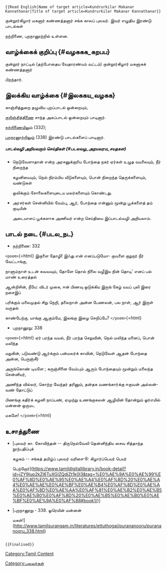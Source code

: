 ```{=mediawiki}
{{Read English|Name of target article=Kundrurkilar Makanar Kannathanar|Title of target article=Kundrurkilar Makanar Kannathanar}}
```
குன்றூர்கிழார் மகனார் கண்ணத்தனார் சங்க காலப் புலவர். இவர் எழுதிய இரண்டு பாடல்கள்
நற்றிணை, புறநானூற்றில் உள்ளன.

## வாழ்க்கைக் குறிப்பு {#வழககக_கறபப}

குன்றூர் நாட்டில் (தற்போதைய வேதாரண்யம் வட்டம்) குன்றூர்கிழார் மகனாகக் கண்ணத்தனார்
பிறந்தார்.

## இலக்கிய வாழ்க்கை {#இலககய_வழகக}

காஞ்சித்துறை தழுவிய புறப்பாடல் ஒன்றையும்,
[குறிஞ்சித்திணை](குறிஞ்சித்_திணை "wikilink") சாந்த அகப்பாடல் ஒன்றையும் பாடினார்.
[நற்றிணைய](நற்றிணை "wikilink")ிலும் (332);
[புறநானூற்றிலும்](புறநானூறு "wikilink") (338) இரண்டு பாடல்களைப் பாடினார்.

##### பாடல்வழி அறியவரும் செய்திகள் {#படலவழ_அறயவரம_சயதகள}

-   நெடுவேளாதான் என்ற அரசனுக்குரிய போந்தை நகர் ஏர்கள் உழுத வயலையும், நீர் நிறைந்த
    கழனியையும், நெல் நிரம்பிய வீடுகளையும், பொன் நிறைந்த தெருக்களையும், வண்டுகள்
    ஒலிக்கும் சோலைகளையுடைய மலர்களையும் கொண்டது.
-   அரசர்கள் சென்னியில் வேம்பு, ஆர், போந்தை என்னும் மூன்று பூக்களைத் தம் குடியின்
    அடையாளப் பூக்களாக அணிவர் என்ற செய்தியை இப்பாடல்வழி அறியலாம்.

## பாடல் நடை {#படல_நட}

-   நற்றிணை: 332

`<poem>`{=html} இகுளை தோழி! இஃது என் எனப்படுமோ- குவளை குறுநர் நீர் வேட்டாங்கு,
நாளும்நாள் உடன் கவவவும், தோளே தொல் நிலை வழீஇய நின் தொடி\' எனப் பல் மாண் உரைத்தல்
ஆன்றிசின், நீயே: விடர் முகை, ஈன் பிணவு ஒடுக்கிய இருங் கேழ் வயப் புலி இரை நசைஇப்
பரிக்கும் மலைமுதல் சிறு நெறி, தலைநாள் அன்ன பேணலன், பல நாள், ஆர் இருள் வருதல்
காண்பேற்கு, யாங்கு ஆகும்மே, இலங்கு இழை செறிப்பே? `</poem>`{=html}

-   புறநானூறு: 338

`<poem>`{=html} ஏர் பரந்த வயல், நீர் பரந்த செறுவின், நெல் மலிந்த மனைப், பொன் மலிந்த
மறுகின், படுவண்டு ஆர்க்கும் பன்மலர்க் காவின், நெடுவேள் ஆதன் போந்தை அன்ன, பெருஞ்சீர்
அருங்கொண் டியளே ; கருஞ்சினை வேம்பும் ஆரும் போந்தையும் மூன்றும் மலைந்த சென்னியர்,
அணிந்த வில்லர், கொற்ற வேந்தர் தரினும், தன்தக வணங்கார்க்கு ஈகுவன் அல்லன்- வண் தோட்டுப்
பிணங்கு கதிர்க் கழனி நாப்பண், ஏமுற்று உணங்குகலன் ஆழியின் தோன்றும் ஓர்எயில் மன்னன் ஒருமட
மகளே! `</poem>`{=html}

## உசாத்துணை

-   [புலவர் கா. கோவிந்தன் -- திருநெல்வேலி தென்னிந்திய சைவ சித்தாந்த நூற்பதிப்புக்
    கழகம் -- சங்கத் தமிழ்ப் புலவர் வரிசை-8: கிழார்ப்பெயர் பெயர்
    பெற்றோர்](https://www.tamildigitallibrary.in/book-detail?id=jZY9lup2kZl6TuXGlZQdjZt1k0l3&tag=%E0%AE%9A%E0%AE%99%E0%AF%8D%E0%AE%95%E0%AE%A4%E0%AF%8D%20%E0%AE%A4%E0%AE%AE%E0%AE%BF%E0%AE%B4%E0%AF%8D%E0%AE%AA%E0%AF%8D%E0%AE%AA%E0%AF%81%E0%AE%B2%E0%AE%B5%E0%AE%B0%E0%AF%8D%20%E0%AE%B5%E0%AE%B0%E0%AE%BF%E0%AE%9A%E0%AF%88#book1/)\]
-   [புறநானூறு - 338. ஓரெயின் மன்னன்
    மகள்!](http://www.tamilsurangam.in/literatures/ettuthogai/purananooru/purananooru_338.html)

```{=mediawiki}
{{Finalised}}
```
[Category:Tamil Content](Category:Tamil_Content "wikilink")
[Category:புலவர்கள்](Category:புலவர்கள் "wikilink")

